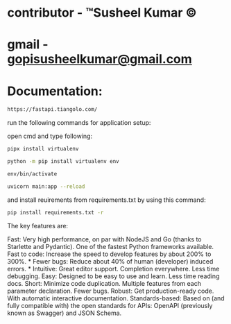 # contributor - ™Susheel Kumar ©

# gmail - gopisusheelkumar@gmail.com

# Documentation:

```bash
https://fastapi.tiangolo.com/
```

run the following commands for application setup:

open cmd and type following:

```bash 
pipx install virtualenv
```

```bash 
python -m pip install virtualenv env
```

```bash 
env/bin/activate
```

```bash 
uvicorn main:app --reload
```

and install reuirements from requirements.txt by using this command:
```bash 
pip install requirements.txt -r
```


The key features are:

Fast: Very high performance, on par with NodeJS and Go (thanks to Starlette and Pydantic). One of the fastest Python frameworks available.
Fast to code: Increase the speed to develop features by about 200% to 300%. *
Fewer bugs: Reduce about 40% of human (developer) induced errors. *
Intuitive: Great editor support. Completion everywhere. Less time debugging.
Easy: Designed to be easy to use and learn. Less time reading docs.
Short: Minimize code duplication. Multiple features from each parameter declaration. Fewer bugs.
Robust: Get production-ready code. With automatic interactive documentation.
Standards-based: Based on (and fully compatible with) the open standards for APIs: OpenAPI (previously known as Swagger) and JSON Schema.
